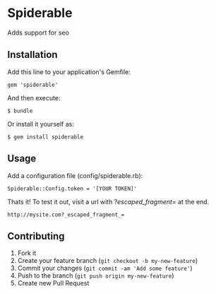 # Spiderable

Adds support for seo 

## Installation

Add this line to your application's Gemfile:

    gem 'spiderable'

And then execute:

    $ bundle

Or install it yourself as:

    $ gem install spiderable

## Usage

Add a configuration file (config/spiderable.rb):

    Spiderable::Config.token = '[YOUR TOKEN]'

Thats it! To test it out, visit a url with ?_escaped_fragment_= at the end. 

    http://mysite.com?_escaped_fragment_=

## Contributing

1. Fork it
2. Create your feature branch (`git checkout -b my-new-feature`)
3. Commit your changes (`git commit -am 'Add some feature'`)
4. Push to the branch (`git push origin my-new-feature`)
5. Create new Pull Request
